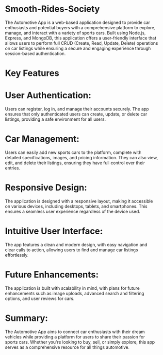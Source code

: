 # Smooth-Rides-Society
The Automotive App is a web-based application designed to provide car enthusiasts and potential buyers with a comprehensive platform to explore, manage, and interact with a variety of sports cars. Built using Node.js, Express, and MongoDB, this application offers a user-friendly interface that allows users to perform full CRUD (Create, Read, Update, Delete) operations on car listings while ensuring a secure and engaging experience through session-based authentication.

# Key Features

# User Authentication:
Users can register, log in, and manage their accounts securely. The app ensures that only authenticated users can create, update, or delete car listings, providing a safe environment for all users.

# Car Management:
Users can easily add new sports cars to the platform, complete with detailed specifications, images, and pricing information. They can also view, edit, and delete their listings, ensuring they have full control over their entries.

# Responsive Design:
The application is designed with a responsive layout, making it accessible on various devices, including desktops, tablets, and smartphones. This ensures a seamless user experience regardless of the device used.

# Intuitive User Interface:
The app features a clean and modern design, with easy navigation and clear calls to action, allowing users to find and manage car listings effortlessly.

# Future Enhancements:
The application is built with scalability in mind, with plans for future enhancements such as image uploads, advanced search and filtering options, and user reviews for cars.

# Summary:
The Automotive App aims to connect car enthusiasts with their dream vehicles while providing a platform for users to share their passion for sports cars. Whether you're looking to buy, sell, or simply explore, this app serves as a comprehensive resource for all things automotive.
